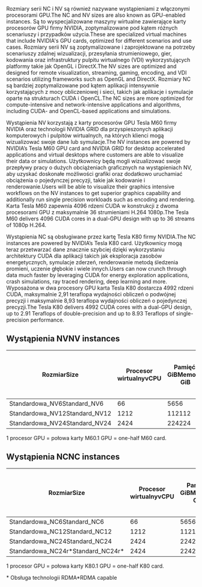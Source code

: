 
<span data-ttu-id="9c1dc-101">Rozmiary serii NC i NV są również nazywane wystąpieniami z włączonymi procesorami GPU.</span><span class="sxs-lookup"><span data-stu-id="9c1dc-101">The NC and NV sizes are also known as GPU-enabled instances.</span></span> <span data-ttu-id="9c1dc-102">Są to wyspecjalizowane maszyny wirtualne zawierające karty procesorów GPU firmy NVIDIA, zoptymalizowane pod kątem różnych scenariuszy i przypadków użycia.</span><span class="sxs-lookup"><span data-stu-id="9c1dc-102">These are specialized virtual machines that include NVIDIA's GPU cards, optimized for different scenarios and use cases.</span></span> <span data-ttu-id="9c1dc-103">Rozmiary serii NV są zoptymalizowane i zaprojektowane na potrzeby scenariuszy zdalnej wizualizacji, przesyłania strumieniowego, gier, kodowania oraz infrastruktury pulpitu wirtualnego (VDI) wykorzystujących platformy takie jak OpenGL i DirectX.</span><span class="sxs-lookup"><span data-stu-id="9c1dc-103">The NV sizes are optimized and designed for remote visualization, streaming, gaming, encoding, and VDI scenarios utilizing frameworks such as OpenGL and DirectX.</span></span> <span data-ttu-id="9c1dc-104">Rozmiary NC są bardziej zoptymalizowane pod kątem aplikacji intensywnie korzystających z mocy obliczeniowej i sieci, takich jak aplikacje i symulacje oparte na strukturach CUDA i OpenCL.</span><span class="sxs-lookup"><span data-stu-id="9c1dc-104">The NC sizes are more optimized for compute-intensive and network-intensive applications and algorithms, including CUDA- and OpenCL-based applications and simulations.</span></span> 


<span data-ttu-id="9c1dc-105">Wystąpienia NV korzystają z karty procesorów GPU Tesla M60 firmy NVIDIA oraz technologii NVIDIA GRID dla przyspieszonych aplikacji komputerowych i pulpitów wirtualnych, na których klienci mogą wizualizować swoje dane lub symulacje.</span><span class="sxs-lookup"><span data-stu-id="9c1dc-105">The NV instances are powered by NVIDIA’s Tesla M60 GPU card and NVIDIA GRID for desktop accelerated applications and virtual desktops where customers are able to visualize their data or simulations.</span></span> <span data-ttu-id="9c1dc-106">Użytkownicy będą mogli wizualizować swoje przepływy pracy o dużych obciążeniach graficznych na wystąpieniach NV, aby uzyskać doskonałe możliwości grafiki oraz dodatkowo uruchamiać obciążenia o pojedynczej precyzji, takie jak kodowanie i renderowanie.</span><span class="sxs-lookup"><span data-stu-id="9c1dc-106">Users will be able to visualize their graphics intensive workflows on the NV instances to get superior graphics capability and additionally run single precision workloads such as encoding and rendering.</span></span> <span data-ttu-id="9c1dc-107">Karta Tesla M60 zapewnia 4096 rdzeni CUDA w konstrukcji z dwoma procesorami GPU z maksymalnie 36 strumieniami H.264 1080p.</span><span class="sxs-lookup"><span data-stu-id="9c1dc-107">The Tesla M60 delivers 4096 CUDA cores in a dual-GPU design with up to 36 streams of 1080p H.264.</span></span> 

<span data-ttu-id="9c1dc-108">Wystąpienia NC są obsługiwane przez kartę Tesla K80 firmy NVIDIA.</span><span class="sxs-lookup"><span data-stu-id="9c1dc-108">The NC instances are powered by NVIDIA’s Tesla K80 card.</span></span> <span data-ttu-id="9c1dc-109">Użytkownicy mogą teraz przetwarzać dane znacznie szybciej dzięki wykorzystaniu architektury CUDA dla aplikacji takich jak eksploracja zasobów energetycznych, symulacje zderzeń, renderowanie metodą śledzenia promieni, uczenie głębokie i wiele innych.</span><span class="sxs-lookup"><span data-stu-id="9c1dc-109">Users can now crunch through data much faster by leveraging CUDA for energy exploration applications, crash simulations, ray traced rendering, deep learning and more.</span></span> <span data-ttu-id="9c1dc-110">Wyposażona w dwa procesory GPU karta Tesla K80 dostarcza 4992 rdzeni CUDA, maksymalnie 2,91 teraflopa wydajności obliczeń o podwójnej precyzji i maksymalnie 8,93 teraflopa wydajności obliczeń o pojedynczej precyzji.</span><span class="sxs-lookup"><span data-stu-id="9c1dc-110">The Tesla K80 delivers 4992 CUDA cores with a dual-GPU design, up to 2.91 Teraflops of double-precision and up to 8.93 Teraflops of single-precision performance.</span></span>

## <a name="nv-instances"></a><span data-ttu-id="9c1dc-111">Wystąpienia NV</span><span class="sxs-lookup"><span data-stu-id="9c1dc-111">NV instances</span></span>

| <span data-ttu-id="9c1dc-112">Rozmiar</span><span class="sxs-lookup"><span data-stu-id="9c1dc-112">Size</span></span> | <span data-ttu-id="9c1dc-113">Procesor wirtualny</span><span class="sxs-lookup"><span data-stu-id="9c1dc-113">vCPU</span></span> | <span data-ttu-id="9c1dc-114">Pamięć: GiB</span><span class="sxs-lookup"><span data-stu-id="9c1dc-114">Memory: GiB</span></span> | <span data-ttu-id="9c1dc-115">Magazyn tymczasowy (SSD): GiB</span><span class="sxs-lookup"><span data-stu-id="9c1dc-115">Temp storage (SSD) GiB</span></span> | <span data-ttu-id="9c1dc-116">Procesory GPU</span><span class="sxs-lookup"><span data-stu-id="9c1dc-116">GPU</span></span> | <span data-ttu-id="9c1dc-117">Maksymalna liczba dysków danych</span><span class="sxs-lookup"><span data-stu-id="9c1dc-117">Maximum data disks</span></span> |
| --- | --- | --- | --- | --- | --- |
| <span data-ttu-id="9c1dc-118">Standardowa_NV6</span><span class="sxs-lookup"><span data-stu-id="9c1dc-118">Standard_NV6</span></span> |<span data-ttu-id="9c1dc-119">6</span><span class="sxs-lookup"><span data-stu-id="9c1dc-119">6</span></span> |<span data-ttu-id="9c1dc-120">56</span><span class="sxs-lookup"><span data-stu-id="9c1dc-120">56</span></span> |<span data-ttu-id="9c1dc-121">380</span><span class="sxs-lookup"><span data-stu-id="9c1dc-121">380</span></span> | <span data-ttu-id="9c1dc-122">1</span><span class="sxs-lookup"><span data-stu-id="9c1dc-122">1</span></span> | <span data-ttu-id="9c1dc-123">8</span><span class="sxs-lookup"><span data-stu-id="9c1dc-123">8</span></span> |
| <span data-ttu-id="9c1dc-124">Standardowa_NV12</span><span class="sxs-lookup"><span data-stu-id="9c1dc-124">Standard_NV12</span></span> |<span data-ttu-id="9c1dc-125">12</span><span class="sxs-lookup"><span data-stu-id="9c1dc-125">12</span></span> |<span data-ttu-id="9c1dc-126">112</span><span class="sxs-lookup"><span data-stu-id="9c1dc-126">112</span></span> |<span data-ttu-id="9c1dc-127">680</span><span class="sxs-lookup"><span data-stu-id="9c1dc-127">680</span></span> | <span data-ttu-id="9c1dc-128">2</span><span class="sxs-lookup"><span data-stu-id="9c1dc-128">2</span></span> | <span data-ttu-id="9c1dc-129">16</span><span class="sxs-lookup"><span data-stu-id="9c1dc-129">16</span></span> |
| <span data-ttu-id="9c1dc-130">Standardowa_NV24</span><span class="sxs-lookup"><span data-stu-id="9c1dc-130">Standard_NV24</span></span> |<span data-ttu-id="9c1dc-131">24</span><span class="sxs-lookup"><span data-stu-id="9c1dc-131">24</span></span> |<span data-ttu-id="9c1dc-132">224</span><span class="sxs-lookup"><span data-stu-id="9c1dc-132">224</span></span> |<span data-ttu-id="9c1dc-133">1440</span><span class="sxs-lookup"><span data-stu-id="9c1dc-133">1440</span></span> | <span data-ttu-id="9c1dc-134">4</span><span class="sxs-lookup"><span data-stu-id="9c1dc-134">4</span></span> | <span data-ttu-id="9c1dc-135">32</span><span class="sxs-lookup"><span data-stu-id="9c1dc-135">32</span></span> |

<span data-ttu-id="9c1dc-136">1 procesor GPU = połowa karty M60.</span><span class="sxs-lookup"><span data-stu-id="9c1dc-136">1 GPU = one-half M60 card.</span></span>

## <a name="nc-instances"></a><span data-ttu-id="9c1dc-137">Wystąpienia NC</span><span class="sxs-lookup"><span data-stu-id="9c1dc-137">NC instances</span></span>

| <span data-ttu-id="9c1dc-138">Rozmiar</span><span class="sxs-lookup"><span data-stu-id="9c1dc-138">Size</span></span> | <span data-ttu-id="9c1dc-139">Procesor wirtualny</span><span class="sxs-lookup"><span data-stu-id="9c1dc-139">vCPU</span></span> | <span data-ttu-id="9c1dc-140">Pamięć: GiB</span><span class="sxs-lookup"><span data-stu-id="9c1dc-140">Memory: GiB</span></span> | <span data-ttu-id="9c1dc-141">Magazyn tymczasowy (SSD): GiB</span><span class="sxs-lookup"><span data-stu-id="9c1dc-141">Temp storage (SSD) GiB</span></span> | <span data-ttu-id="9c1dc-142">Procesory GPU</span><span class="sxs-lookup"><span data-stu-id="9c1dc-142">GPU</span></span> | <span data-ttu-id="9c1dc-143">Maksymalna liczba dysków danych</span><span class="sxs-lookup"><span data-stu-id="9c1dc-143">Maximum data disks</span></span> |
| --- | --- | --- | --- | --- | --- |
| <span data-ttu-id="9c1dc-144">Standardowa_NC6</span><span class="sxs-lookup"><span data-stu-id="9c1dc-144">Standard_NC6</span></span> |<span data-ttu-id="9c1dc-145">6</span><span class="sxs-lookup"><span data-stu-id="9c1dc-145">6</span></span> |<span data-ttu-id="9c1dc-146">56</span><span class="sxs-lookup"><span data-stu-id="9c1dc-146">56</span></span> | <span data-ttu-id="9c1dc-147">380</span><span class="sxs-lookup"><span data-stu-id="9c1dc-147">380</span></span> | <span data-ttu-id="9c1dc-148">1</span><span class="sxs-lookup"><span data-stu-id="9c1dc-148">1</span></span> | <span data-ttu-id="9c1dc-149">8</span><span class="sxs-lookup"><span data-stu-id="9c1dc-149">8</span></span> |
| <span data-ttu-id="9c1dc-150">Standardowa_NC12</span><span class="sxs-lookup"><span data-stu-id="9c1dc-150">Standard_NC12</span></span> |<span data-ttu-id="9c1dc-151">12</span><span class="sxs-lookup"><span data-stu-id="9c1dc-151">12</span></span> |<span data-ttu-id="9c1dc-152">112</span><span class="sxs-lookup"><span data-stu-id="9c1dc-152">112</span></span> | <span data-ttu-id="9c1dc-153">680</span><span class="sxs-lookup"><span data-stu-id="9c1dc-153">680</span></span> | <span data-ttu-id="9c1dc-154">2</span><span class="sxs-lookup"><span data-stu-id="9c1dc-154">2</span></span> | <span data-ttu-id="9c1dc-155">16</span><span class="sxs-lookup"><span data-stu-id="9c1dc-155">16</span></span> |
| <span data-ttu-id="9c1dc-156">Standardowa_NC24</span><span class="sxs-lookup"><span data-stu-id="9c1dc-156">Standard_NC24</span></span> |<span data-ttu-id="9c1dc-157">24</span><span class="sxs-lookup"><span data-stu-id="9c1dc-157">24</span></span> |<span data-ttu-id="9c1dc-158">224</span><span class="sxs-lookup"><span data-stu-id="9c1dc-158">224</span></span> | <span data-ttu-id="9c1dc-159">1440</span><span class="sxs-lookup"><span data-stu-id="9c1dc-159">1440</span></span> | <span data-ttu-id="9c1dc-160">4</span><span class="sxs-lookup"><span data-stu-id="9c1dc-160">4</span></span> | <span data-ttu-id="9c1dc-161">32</span><span class="sxs-lookup"><span data-stu-id="9c1dc-161">32</span></span> |
| <span data-ttu-id="9c1dc-162">Standardowa_NC24r*</span><span class="sxs-lookup"><span data-stu-id="9c1dc-162">Standard_NC24r*</span></span> |<span data-ttu-id="9c1dc-163">24</span><span class="sxs-lookup"><span data-stu-id="9c1dc-163">24</span></span> |<span data-ttu-id="9c1dc-164">224</span><span class="sxs-lookup"><span data-stu-id="9c1dc-164">224</span></span> | <span data-ttu-id="9c1dc-165">1440</span><span class="sxs-lookup"><span data-stu-id="9c1dc-165">1440</span></span> | <span data-ttu-id="9c1dc-166">4</span><span class="sxs-lookup"><span data-stu-id="9c1dc-166">4</span></span> | <span data-ttu-id="9c1dc-167">32</span><span class="sxs-lookup"><span data-stu-id="9c1dc-167">32</span></span> |

<span data-ttu-id="9c1dc-168">1 procesor GPU = połowa karty K80.</span><span class="sxs-lookup"><span data-stu-id="9c1dc-168">1 GPU = one-half K80 card.</span></span>

<span data-ttu-id="9c1dc-169">* Obsługa technologii RDMA</span><span class="sxs-lookup"><span data-stu-id="9c1dc-169">*RDMA capable</span></span>


